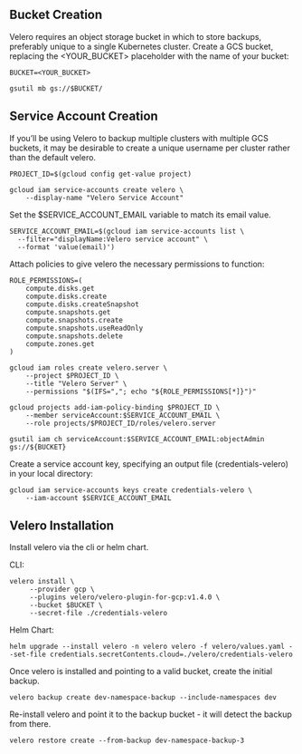 ## **Bucket Creation**

Velero requires an object storage bucket in which to store backups, preferably unique to a single Kubernetes cluster. Create a GCS bucket, replacing the <YOUR_BUCKET> placeholder with the name of your bucket:

```
BUCKET=<YOUR_BUCKET>

gsutil mb gs://$BUCKET/
```

## **Service Account Creation**

If you’ll be using Velero to backup multiple clusters with multiple GCS buckets, it may be desirable to create a unique username per cluster rather than the default velero.

```
PROJECT_ID=$(gcloud config get-value project)

gcloud iam service-accounts create velero \
    --display-name "Velero Service Account"
```

Set the $SERVICE_ACCOUNT_EMAIL variable to match its email value.

```
SERVICE_ACCOUNT_EMAIL=$(gcloud iam service-accounts list \
  --filter="displayName:Velero service account" \
  --format 'value(email)')  
```

Attach policies to give velero the necessary permissions to function:

```
ROLE_PERMISSIONS=(
    compute.disks.get
    compute.disks.create
    compute.disks.createSnapshot
    compute.snapshots.get
    compute.snapshots.create
    compute.snapshots.useReadOnly
    compute.snapshots.delete
    compute.zones.get
)

gcloud iam roles create velero.server \
    --project $PROJECT_ID \
    --title "Velero Server" \
    --permissions "$(IFS=","; echo "${ROLE_PERMISSIONS[*]}")"    

gcloud projects add-iam-policy-binding $PROJECT_ID \
    --member serviceAccount:$SERVICE_ACCOUNT_EMAIL \
    --role projects/$PROJECT_ID/roles/velero.server

gsutil iam ch serviceAccount:$SERVICE_ACCOUNT_EMAIL:objectAdmin gs://${BUCKET}
```

Create a service account key, specifying an output file (credentials-velero) in your local directory:

```
gcloud iam service-accounts keys create credentials-velero \
    --iam-account $SERVICE_ACCOUNT_EMAIL
```

## **Velero Installation**

Install velero via the cli or helm chart.

CLI:

```
velero install \
     --provider gcp \
     --plugins velero/velero-plugin-for-gcp:v1.4.0 \
     --bucket $BUCKET \
     --secret-file ./credentials-velero
```

Helm Chart:

```
helm upgrade --install velero -n velero velero -f velero/values.yaml --set-file credentials.secretContents.cloud=./velero/credentials-velero
```

Once velero is installed and pointing to a valid bucket, create the initial backup.

`velero backup create dev-namespace-backup --include-namespaces dev`

Re-install velero and point it to the backup bucket - it will detect the backup from there.

`velero restore create --from-backup dev-namespace-backup-3`
